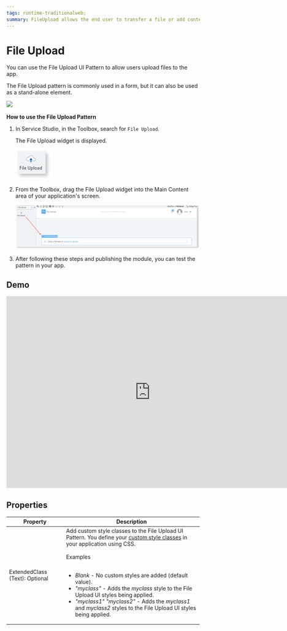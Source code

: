 ```yaml
---
tags: runtime-traditionalweb; 
summary: FileUpload allows the end user to transfer a file or add content to the application.
---
```


# File Upload

You can use the File Upload UI Pattern to allow users upload files to the app.

The File Upload pattern is commonly used in a form, but it can also be used as a stand-alone element.

![](<images/fileupload-image-1.png>)

**How to use the File Upload Pattern**


1. In Service Studio, in the Toolbox, search for `File Upload`.

    The File Upload widget is displayed.

    ![](<images/fileupload-image-3.png>)
 
1. From the Toolbox, drag the File Upload widget into the Main Content area of your application's screen.

    ![](<images/fileupload-image-4.png>)

1. After following these steps and publishing the module, you can test the pattern in your app. 



## Demo

<iframe width="750" height="500" src="https://www.youtube.com/embed/l0YPl_3ya9s" frameborder="0" allow="accelerometer; autoplay; encrypted-media; gyroscope; picture-in-picture" allowfullscreen="allowfullscreen"></iframe>

## Properties

| **Property** | **Description** |  
|---|---|
| ExtendedClass (Text): Optional  |  Add custom style classes to the File Upload UI Pattern. You define your [custom style classes](../../../../../../develop/ui/look-feel/css.md) in your application using CSS.<br/><br/>Examples<br/><br/><ul><li>_Blank_ - No custom styles are added (default value).</li><li>_"myclass"_ - Adds the _myclass_ style to the File Upload UI styles being applied.</li><li>_"myclass1" "myclass2"_ - Adds the _myclass1_ and _myclass2_ styles to the File Upload UI styles being applied. </li></ul> |




